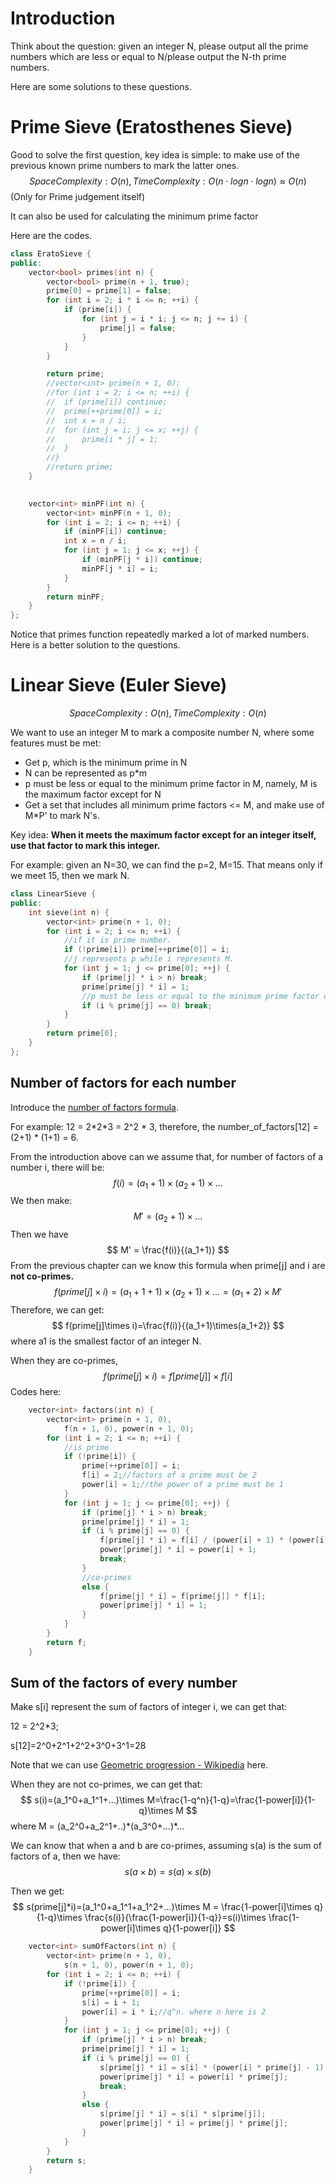 # Introduction

Think about the question: given an integer N, please output all the prime numbers which are less or equal to N/please output the N-th prime numbers.



Here are some solutions to these questions.



# Prime Sieve (Eratosthenes Sieve)

Good to solve the first question, key idea is simple: to make use of the previous known prime numbers to mark the latter ones.
$$
Space Complexity: O(n), Time Complexity: O(n \cdot logn\cdot logn)\approx O(n)
$$
(Only for Prime judgement itself)

It can also be used for calculating the minimum prime factor 

Here are the codes.

~~~C++
class EratoSieve {
public:
	vector<bool> primes(int n) {
		vector<bool> prime(n + 1, true);
		prime[0] = prime[1] = false;
		for (int i = 2; i * i <= n; ++i) {
			if (prime[i]) {
				for (int j = i * i; j <= n; j += i) {
					prime[j] = false;
				}
			}
		}

		return prime;
        //vector<int> prime(n + 1, 0);
		//for (int i = 2; i <= n; ++i) {
		//	if (prime[i]) continue;
		//	prime[++prime[0]] = i;
		//	int x = n / i;
		//	for (int j = i; j <= x; ++j) {
		//		prime[i * j] = 1;
		//	}
		//}
		//return prime;
	}
    

	vector<int> minPF(int n) {
		vector<int> minPF(n + 1, 0);
		for (int i = 2; i <= n; ++i) {
			if (minPF[i]) continue;
			int x = n / i;
			for (int j = 1; j <= x; ++j) {
				if (minPF[j * i]) continue;
				minPF[j * i] = i;
			}
		}
		return minPF;
	}
};
~~~

Notice that primes function repeatedly marked a lot of marked numbers. Here is a better solution to the questions.



# Linear Sieve (Euler Sieve)

$$
Space Complexity: O(n), Time Complexity:O(n)
$$

We want to use an integer M to mark a composite number N,  where some features must be met:

* Get p, which is the minimum prime in N
* N can be represented as p*m
* p must be less or equal to the minimum prime factor in M, namely, M is the maximum factor except for N
* Get a set that includes all minimum prime factors <= M, and make use of M*P' to mark N's.

Key idea: **When it meets the maximum factor except for an integer itself, use that factor to mark this integer.**

For example: given an N=30, we can find the p=2, M=15. That means only if we meet 15, then we mark N.

~~~C++
class LinearSieve {
public:
	int sieve(int n) {
		vector<int> prime(n + 1, 0);
		for (int i = 2; i <= n; ++i) {
            //if it is prime number.
			if (!prime[i]) prime[++prime[0]] = i;
            //j represents p while i represents M.
			for (int j = 1; j <= prime[0]; ++j) {
				if (prime[j] * i > n) break;
				prime[prime[j] * i] = 1;
                //p must be less or equal to the minimum prime factor of M.
				if (i % prime[j] == 0) break;
			}
		}
		return prime[0];
	}
};
~~~



## Number of factors for each number

Introduce the [number of factors formula](https://byjus.com/maths/factors-of-a-number/).

For example: 12 = 2\*2\*3 = 2^2 * 3, therefore, the number_of_factors[12] = (2+1) * (1+1) = 6.

From the introduction above can we assume that, for number of factors of a number i, there will be:
$$
f(i)=(a_1+1)\times(a_2+1)\times...
$$
We then make:
$$
M'=(a_2+1)\times...
$$
Then we have 
$$
M' = \frac{f(i)}{(a_1+1)}
$$
From the previous chapter can we know this formula when prime[j] and i are **not co-primes.**
$$
f(prime[j]\times i)=(a_1+1+1)\times(a_2+1)\times...=(a_1+2)\times M'
$$
Therefore, we can get:
$$
f(prime[j]\times i)=\frac{f(i)}{(a_1+1)\times(a_1+2)}
$$
where a1 is the smallest factor of an integer N.



When they are co-primes, 
$$
f(prime[j]\times i) = f[prime[j]]\times f[i]
$$
Codes here:

~~~C++
	vector<int> factors(int n) {
		vector<int> prime(n + 1, 0),
			f(n + 1, 0), power(n + 1, 0);
		for (int i = 2; i <= n; ++i) {
			//is prime
			if (!prime[i]) {
				prime[++prime[0]] = i;
				f[i] = 2;//factors of a prime must be 2
				power[i] = 1;//the power of a prime must be 1
			}
			for (int j = 1; j <= prime[0]; ++j) {
				if (prime[j] * i > n) break;
				prime[prime[j] * i] = 1;
				if (i % prime[j] == 0) {
					f[prime[j] * i] = f[i] / (power[i] + 1) * (power[i] + 2);
					power[prime[j] * i] = power[i] + 1;
					break;
				}
				//co-primes
				else {
					f[prime[j] * i] = f[prime[j]] * f[i];
					power[prime[j] * i] = 1;
				}
			}
		}
		return f;
	}
~~~



## Sum of the factors of every number

Make s[i] represent the sum of factors of integer i, we can get that:

12 = 2^2*3;

s[12]=2^0+2^1+2^2+3^0+3^1=28

Note that we can use [Geometric progression - Wikipedia](https://en.wikipedia.org/wiki/Geometric_progression) here.



When they are not co-primes, we can get that:
$$
s(i)=(a_1^0+a_1^1+...)\times M=\frac{1-q^n}{1-q}=\frac{1-power[i]}{1-q}\times M
$$
where M = (a_2^0+a_2^1+..)\*(a_3^0+...)\*...

We can know that when a and b are co-primes, assuming s(a) is the sum of factors of a, then we have:
$$
s(a\times b)=s(a)\times s(b)
$$


Then we get:
$$
s(prime[j]*i)=(a_1^0+a_1^1+a_1^2+...)\times M =  \frac{1-power[i]\times q}{1-q}\times \frac{s(i)}{\frac{1-power[i]}{1-q}}=s(i)\times \frac{1-power[i]\times q}{1-power[i]}
$$

~~~C++
	vector<int> sumOfFactors(int n) {
		vector<int> prime(n + 1, 0),
			s(n + 1, 0), power(n + 1, 0);
		for (int i = 2; i <= n; ++i) {
			if (!prime[i]) {
				prime[++prime[0]] = i;
				s[i] = i + 1;
				power[i] = i * i;//q^n. where n here is 2
			}
			for (int j = 1; j <= prime[0]; ++j) {
				if (prime[j] * i > n) break;
				prime[prime[j] * i] = 1;
				if (i % prime[j] == 0) {
					s[prime[j] * i] = s[i] * (power[i] * prime[j] - 1) / (power[i] - 1);
					power[prime[j] * i] = power[i] * prime[j];
					break;
				}
				else {
					s[prime[j] * i] = s[i] * s[prime[j]];
					power[prime[j] * i] = prime[j] * prime[j];
				}
			}
		}
		return s;
	}
~~~

